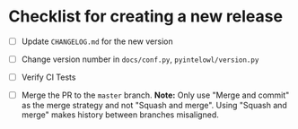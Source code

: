 # Checklist for creating a new release

- [ ] Update `CHANGELOG.md` for the new version
- [ ] Change version number in `docs/conf.py`, `pyintelowl/version.py`
- [ ] Verify CI Tests
- [ ] Merge the PR to the `master` branch. **Note:** Only use "Merge and commit" as the merge strategy and not "Squash and merge". Using "Squash and merge" makes history between branches misaligned.


